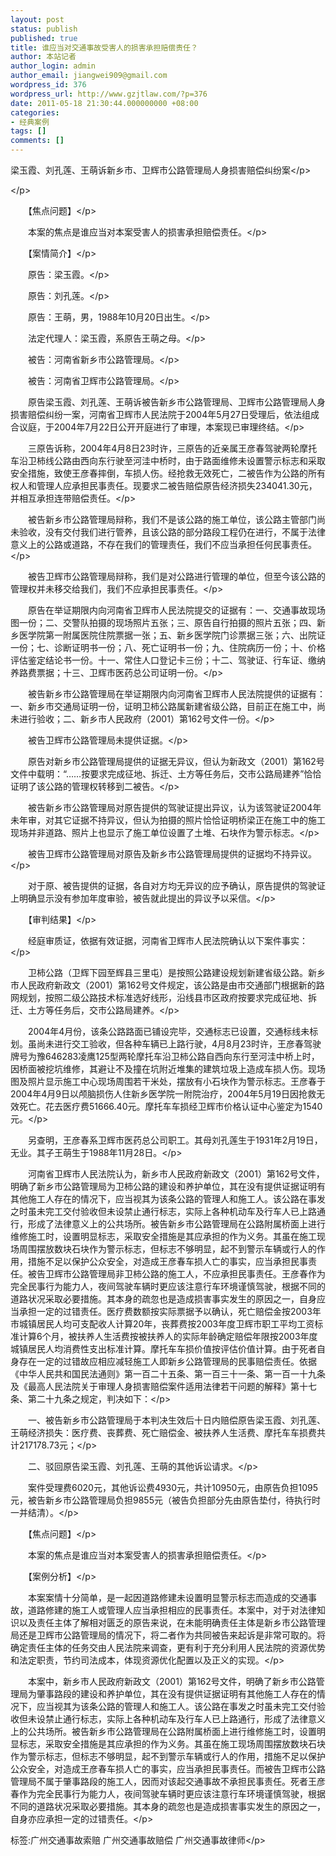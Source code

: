 ```yaml
---
layout: post
status: publish
published: true
title: 谁应当对交通事故受害人的损害承担赔偿责任？
author: 本站记者
author_login: admin
author_email: jiangwei909@gmail.com
wordpress_id: 376
wordpress_url: http://www.gzjtlaw.com/?p=376
date: 2011-05-18 21:30:44.000000000 +08:00
categories:
- 经典案例
tags: []
comments: []
---
```

<p>梁玉霞、刘孔莲、王萌诉新乡市、卫辉市公路管理局人身损害赔偿纠纷案<&#47;p><p><&#47;p><p>　　【焦点问题】<&#47;p><p>　　本案的焦点是谁应当对本案受害人的损害承担赔偿责任。<&#47;p><p>　　【案情简介】<&#47;p><p>　　原告：梁玉霞。<&#47;p><p>　　原告：刘孔莲。<&#47;p><p>　　原告：王萌，男，1988年10月20日出生。<&#47;p><p>　　法定代理人：梁玉霞，系原告王萌之母。<&#47;p><p>　　被告：河南省新乡市公路管理局。<&#47;p><p>　　被告：河南省卫辉市公路管理局。<&#47;p><p>　　原告梁玉霞、刘孔莲、王萌诉被告新乡市公路管理局、卫辉市公路管理局人身损害赔偿纠纷一案，河南省卫辉市人民法院于2004年5月27日受理后，依法组成合议庭，于2004年7月22日公开开庭进行了审理，本案现已审理终结。<&#47;p><p>　　三原告诉称，2004年4月8日23时许，三原告的近亲属王彦春驾驶两轮摩托车沿卫柿线公路由西向东行驶至河洼中桥时，由于路面维修未设置警示标志和采取安全措施，致使王彦春摔倒，车损人伤。经抢救无效死亡，二被告作为公路的所有权人和管理人应承担民事责任。现要求二被告赔偿原告经济损失234041.30元，并相互承担连带赔偿责任。<&#47;p><p>　　被告新乡市公路管理局辩称，我们不是该公路的施工单位，该公路主管部门尚未验收，没有交付我们进行管养，且该公路的部分路段工程仍在进行，不属于法律意义上的公路或道路，不存在我们的管理责任，我们不应当承担任何民事责任。<&#47;p><p>　　被告卫辉市公路管理局辩称，我们是对公路进行管理的单位，但至今该公路的管理权并未移交给我们，我们不应承担民事责任。<&#47;p><p>　　原告在举证期限内向河南省卫辉市人民法院提交的证据有：一、交通事故现场图一份；二、交警队拍摄的现场照片五张；三、原告自行拍摄的照片五张；四、新乡医学院第一附属医院住院票据一张；五、新乡医学院门诊票据三张；六、出院证一份；七、诊断证明书一份；八、死亡证明书一份；九、住院病历一份；十、价格评估鉴定结论书一份。十一、常住人口登记卡三份；十二、驾驶证、行车证、缴纳养路费票据；十三、卫辉市医药总公司证明一份。<&#47;p><p>　　被告新乡市公路管理局在举证期限内向河南省卫辉市人民法院提供的证据有：一、新乡市交通局证明一份，证明卫柿公路属新建省级公路，目前正在施工中，尚未进行验收；二、新乡市人民政府（2001）第162号文件一份。<&#47;p><p>　　被告卫辉市公路管理局未提供证据。<&#47;p><p>　　原告对新乡市公路管理局提供的证据无异议，但认为新政文（2001）第162号文件中载明：&ldquo;&hellip;&hellip;按要求完成征地、拆迁、土方等任务后，交市公路局建养&rdquo;恰恰证明了该公路的管理权转移到二被告。<&#47;p><p>　　被告新乡市公路管理局对原告提供的驾驶证提出异议，认为该驾驶证2004年未年审，对其它证据不持异议，但认为拍摄的照片恰恰证明桥梁正在施工中的施工现场并非道路、照片上也显示了施工单位设置了土堆、石块作为警示标志。<&#47;p><p>　　被告卫辉市公路管理局对原告及新乡市公路管理局提供的证据均不持异议。<&#47;p><p>　　对于原、被告提供的证据，各自对方均无异议的应予确认，原告提供的驾驶证上明确显示没有参加年度审验，被告就此提出的异议予以采信。<&#47;p><p>　　【审判结果】<&#47;p><p>　　经庭审质证，依据有效证据，河南省卫辉市人民法院确认以下案件事实：<&#47;p><p>　　卫柿公路（卫辉下园至辉县三里屯）是按照公路建设规划新建省级公路。新乡市人民政府新政文（2001）第162号文件规定，该公路是由市交通部门根据新的路网规划，按照二级公路技术标准选好线形，沿线县市区政府按要求完成征地、拆迁、土方等任务后，交市公路局建养。<&#47;p><p>　　2004年4月份，该条公路路面已铺设完毕，交通标志已设置，交通标线未标划。虽尚未进行交工验收，但各种车辆已上路行驶，4月8月23时许，王彦春驾驶牌号为豫646283凌鹰125型两轮摩托车沿卫柿公路自西向东行至河洼中桥上时，因桥面被挖坑维修，其避让不及撞在坑附近堆集的建筑垃圾上造成车损人伤。现场图及照片显示施工中心现场周围若干米处，摆放有小石块作为警示标志。王彦春于2004年4月9日以颅脑损伤人住新乡医学院一附院治疗，2004年5月19日因抢救无效死亡。花去医疗费51666.40元。摩托车车损经卫辉市价格认证中心鉴定为1540元。<&#47;p><p>　　另查明，王彦春系卫辉市医药总公司职工。其母刘孔莲生于1931年2月19日，无业。其子王萌生于1988年11月28日。<&#47;p><p>　　河南省卫辉市人民法院认为，新乡市人民政府新政文（2001）第162号文件，明确了新乡市公路管理局为卫柿公路的建设和养护单位，其在没有提供证据证明有其他施工人存在的情况下，应当视其为该条公路的管理人和施工人。该公路在事发之时虽未完工交付验收但未设禁止通行标志，实际上各种机动车及行车人已上路通行，形成了法律意义上的公共场所。被告新乡市公路管理局在公路附属桥面上进行维修施工时，设置明显标志，采取安全措施是其应承担的作为义务。其虽在施工现场周围摆放数块石块作为警示标志，但标志不够明显，起不到警示车辆或行人的作用，措施不足以保护公众安全，对造成王彦春车损人亡的事实，应当承担民事责任。被告卫辉市公路管理局非卫柿公路的施工人，不应承担民事责任。王彦春作为完全民事行为能力人，夜间驾驶车辆时更应该注意行车环境谨慎驾驶，根据不同的道路状况采取必要措施。其本身的疏忽也是造成损害事实发生的原因之一，自身应当承担一定的过错责任。医疗费数额按实际票据予以确认，死亡赔偿金按2003年市城镇居民人均可支配收人计算20年，丧葬费按2003年度卫辉市职工平均工资标准计算6个月，被扶养人生活费按被扶养人的实际年龄确定赔偿年限按2003年度城镇居民人均消费性支出标准计算。摩托车车损价值按评估价值计算。由于死者自身存在一定的过错故应相应减轻施工人即新乡公路管理局的民事赔偿责任。依据《中华人民共和国民法通则》第一百二十五条、第一百三十一条、第一百一十九条及《最高人民法院关于审理人身损害赔偿案件适用法律若干问题的解释》第十七条、第二十九条之规定，判决如下：<&#47;p><p>　　一、被告新乡市公路管理局于本判决生效后十日内赔偿原告梁玉霞、刘孔莲、王萌经济损失：医疗费、丧葬费、死亡赔偿金、被扶养人生活费、摩托车车损费共计217178.73元；<&#47;p><p>　　二、驳回原告梁玉霞、刘孔莲、王萌的其他诉讼请求。<&#47;p><p>　　案件受理费6020元，其他诉讼费4930元，共计10950元，由原告负担1095元，被告新乡市公路管理局负担9855元（被告负担部分先由原告垫付，待执行时一并结清）。<&#47;p><p>　　【焦点问题】<&#47;p><p>　　本案的焦点是谁应当对本案受害人的损害承担赔偿责任。<&#47;p><p>　　【案例分析】<&#47;p><p>　　本案案情十分简单，是一起因道路修建未设置明显警示标志而造成的交通事故，道路修建的施工人或管理人应当承担相应的民事责任。本案中，对于对法律知识以及责任主体了解相对匮乏的原告来说，在未能明确责任主体是新乡市公路管理局还是卫辉市公路管理局的情况下，将二者作为共同被告来起诉是非常可取的。将确定责任主体的任务交由人民法院来调查，更有利于充分利用人民法院的资源优势和法定职责，节约司法成本，体现资源优化配置以及正义的实现。<&#47;p><p>　　本案中，新乡市人民政府新政文（2001）第162号文件，明确了新乡市公路管理局为肇事路段的建设和养护单位，其在没有提供证据证明有其他施工人存在的情况下，应当视其为该条公路的管理人和施工人。该公路在事发之时虽未完工交付验收但未设禁止通行标志，实际上各种机动车及行车人已上路通行，形成了法律意义上的公共场所。被告新乡市公路管理局在公路附属桥面上进行维修施工时，设置明显标志，采取安全措施是其应承担的作为义务。其虽在施工现场周围摆放数块石块作为警示标志，但标志不够明显，起不到警示车辆或行人的作用，措施不足以保护公众安全，对造成王彦春车损人亡的事实，应当承担民事责任。而被告卫辉市公路管理局不属于肇事路段的施工人，因而对该起交通事故不承担民事责任。死者王彦春作为完全民事行为能力人，夜间驾驶车辆时更应该注意行车环境谨慎驾驶，根据不同的道路状况采取必要措施。其本身的疏忽也是造成损害事实发生的原因之一，自身亦应承担一定的过错责任。<&#47;p><br&#47;><p>标签:广州交通事故索赔 广州交通事故赔偿 广州交通事故律师<&#47;p>
